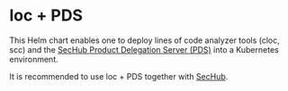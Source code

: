 <!-- SPDX-License-Identifier: MIT --->
# loc + PDS

This Helm chart enables one to deploy lines of code analyzer tools (cloc, scc) and the [SecHub Product Delegation Server (PDS)](https://mercedes-benz.github.io/sechub/latest/sechub-product-delegation-server.html) into a Kubernetes environment.

It is recommended to use loc + PDS together with [SecHub](https://mercedes-benz.github.io/sechub/).
